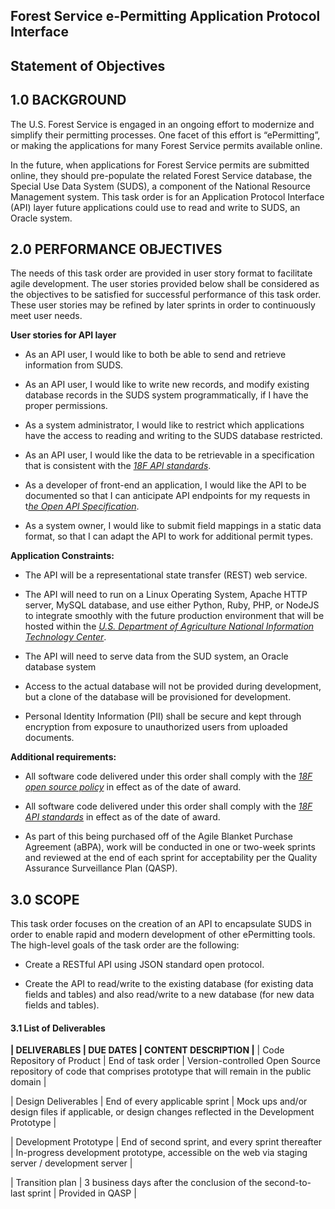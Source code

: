 **Forest Service e-Permitting Application Protocol Interface**
--------------------------------------------------------------

**Statement of Objectives**
---------------------------

**1.0 BACKGROUND**
------------------

The U.S. Forest Service is engaged in an ongoing effort to modernize and simplify their permitting processes. One facet of this effort is “ePermitting”, or making the applications for many Forest Service permits available online.

In the future, when applications for Forest Service permits are submitted online, they should pre-populate the related Forest Service database, the Special Use Data System (SUDS), a component of the National Resource Management system. This task order is for an Application Protocol Interface (API) layer future applications could use to read and write to SUDS, an Oracle system.

**2.0 PERFORMANCE OBJECTIVES**
------------------------------

The needs of this task order are provided in user story format to facilitate agile development. The user stories provided below shall be considered as the objectives to be satisfied for successful performance of this task order. These user stories may be refined by later sprints in order to continuously meet user needs.

**User stories for API layer**

-   As an API user, I would like to both be able to send and retrieve information from SUDS.

-   As an API user, I would like to write new records, and modify existing database records in the SUDS system programmatically, if I have the proper permissions.

-   As a system administrator, I would like to restrict which applications have the access to reading and writing to the SUDS database restricted.

-   As an API user, I would like the data to be retrievable in a specification that is consistent with the [*18F API standards*](https://github.com/18F/api-standards).

-   As a developer of front-end an application, I would like the API to be documented so that I can anticipate API endpoints for my requests in t[*he Open API Specification*](https://github.com/OAI/OpenAPI-Specification/tree/OpenAPI.next).

-   As a system owner, I would like to submit field mappings in a static data format, so that I can adapt the API to work for additional permit types.

**Application Constraints:**

-   The API will be a representational state transfer (REST) web service.

-   The API will need to run on a Linux Operating System, Apache HTTP server, MySQL database, and use either Python, Ruby, PHP, or NodeJS to integrate smoothly with the future production environment that will be hosted within the [*U.S. Department of Agriculture National Information Technology Center*](https://www.ocio.usda.gov/about-ocio/data-center-operations/nitc-cloud-services).

-   The API will need to serve data from the SUD system, an Oracle database system

-   Access to the actual database will not be provided during development, but a clone of the database will be provisioned for development.

-   Personal Identity Information (PII) shall be secure and kept through encryption from exposure to unauthorized users from uploaded documents.

**Additional requirements:**

-   All software code delivered under this order shall comply with the [*18F open source policy*](http://https/github.com/18F/open-source-policy/) in effect as of the date of award.

-   All software code delivered under this order shall comply with the [*18F API standards*](https://github.com/18F/api-standards) in effect as of the date of award.

-   As part of this being purchased off of the Agile Blanket Purchase Agreement (aBPA), work will be conducted in one or two-week sprints and reviewed at the end of each sprint for acceptability per the Quality Assurance Surveillance Plan (QASP).

**3.0 SCOPE**
-------------

This task order focuses on the creation of an API to encapsulate SUDS in order to enable rapid and modern development of other ePermitting tools. The high-level goals of the task order are the following:

-   Create a RESTful API using JSON standard open protocol.

-   Create the API to read/write to the existing database (for existing data fields and tables) and also read/write to a new database (for new data fields and tables).

#### **3.1 List of Deliverables**

**| DELIVERABLES | DUE DATES | CONTENT DESCRIPTION |**
| Code Repository of Product | End of task order | Version-controlled Open Source repository of code that comprises prototype that will remain in the public domain |

| Design Deliverables | End of every applicable sprint | Mock ups and/or design files if applicable, or design changes reflected in the Development Prototype |

| Development Prototype | End of second sprint, and every sprint thereafter | In-progress development prototype, accessible on the web via staging server / development server |

| Transition plan | 3 business days after the conclusion of the second-to-last sprint | Provided in QASP |
